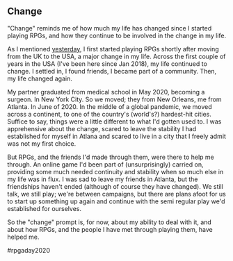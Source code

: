 ## Change

"Change" reminds me of how much my life has changed since I started playing RPGs, and how they continue to be involved in the change in my life. 

As I mentioned [yesterday](01-beginning.md), I first started playing RPGs shortly after moving from the UK to the USA, a major change in my life. Across the first couple of years in the USA (I've been here since Jan 2018), my life continued to change. I settled in, I found friends, I became part of a community. Then, my life changed again. 

My partner graduated from medical school in May 2020, becoming a surgeon. In New York City. So we moved; they from New Orleans, me from Atlanta. In June of 2020. In the middle of a global pandemic, we moved across a continent, to one of the country's (world's?) hardest-hit cities. Suffice to say, things were a little different to what I'd gotten used to. I was apprehensive about the change, scared to leave the stability I had established for myself in Atlana and scared to live in a city that I freely admit was not my first choice. 

But RPGs, and the friends I'd made through them, were there to help me through. An online game I'd been part of (unsurprisingly) carried on, providing some much needed continuity and stability when so much else in my life was in flux. I was sad to leave my friends in Atlanta, but the friendships haven't ended (although of course they have changed). We still talk, we still play; we're between campaigns, but there are plans afoot for us to start up something up again and continue with the semi regular play we'd established for ourselves. 

So the "change" prompt is, for now, about my ability to deal with it, and about how RPGs, and the people I have met through playing them, have helped me.

#rpgaday2020